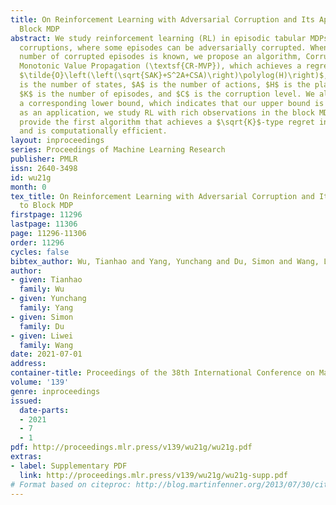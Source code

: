 ```yaml
---
title: On Reinforcement Learning with Adversarial Corruption and Its Application to
  Block MDP
abstract: We study reinforcement learning (RL) in episodic tabular MDPs with adversarial
  corruptions, where some episodes can be adversarially corrupted. When the total
  number of corrupted episodes is known, we propose an algorithm, Corruption Robust
  Monotonic Value Propagation (\textsf{CR-MVP}), which achieves a regret bound of
  $\tilde{O}\left(\left(\sqrt{SAK}+S^2A+CSA)\right)\polylog(H)\right)$, where $S$
  is the number of states, $A$ is the number of actions, $H$ is the planning horizon,
  $K$ is the number of episodes, and $C$ is the corruption level. We also provide
  a corresponding lower bound, which indicates that our upper bound is tight. Finally,
  as an application, we study RL with rich observations in the block MDP model. We
  provide the first algorithm that achieves a $\sqrt{K}$-type regret in this setting
  and is computationally efficient.
layout: inproceedings
series: Proceedings of Machine Learning Research
publisher: PMLR
issn: 2640-3498
id: wu21g
month: 0
tex_title: On Reinforcement Learning with Adversarial Corruption and Its Application
  to Block MDP
firstpage: 11296
lastpage: 11306
page: 11296-11306
order: 11296
cycles: false
bibtex_author: Wu, Tianhao and Yang, Yunchang and Du, Simon and Wang, Liwei
author:
- given: Tianhao
  family: Wu
- given: Yunchang
  family: Yang
- given: Simon
  family: Du
- given: Liwei
  family: Wang
date: 2021-07-01
address:
container-title: Proceedings of the 38th International Conference on Machine Learning
volume: '139'
genre: inproceedings
issued:
  date-parts:
  - 2021
  - 7
  - 1
pdf: http://proceedings.mlr.press/v139/wu21g/wu21g.pdf
extras:
- label: Supplementary PDF
  link: http://proceedings.mlr.press/v139/wu21g/wu21g-supp.pdf
# Format based on citeproc: http://blog.martinfenner.org/2013/07/30/citeproc-yaml-for-bibliographies/
---
```

